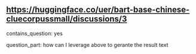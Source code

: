 ## https://huggingface.co/uer/bart-base-chinese-cluecorpussmall/discussions/3

contains_question: yes

question_part: how can I leverage above to gerante the result text